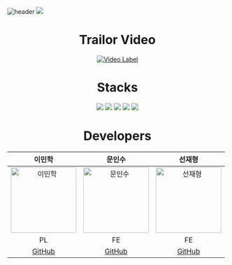 ![header](https://capsule-render.vercel.app/api?type=waving&color=auto&height=200&section=header&text=Felix&nbsp;Party!&fontSize=60)
<a href="https://hits.seeyoufarm.com"><img src="https://hits.seeyoufarm.com/api/count/incr/badge.svg?url=https%3A%2F%2Fgithub.com%2Fgjbae1212%2Fhit-counter"/></a>

<div align=center><h1>Trailor Video</h1></div>
<div align=center> 

[![Video Label](http://img.youtube.com/vi/zB1FuMMuzd8/0.jpg)](https://youtu.be/zB1FuMMuzd8)

# Stacks
<img src="https://img.shields.io/badge/Unreal Engine-000000?style=for-the-badge&logo=Unreal Engine&logoColor=white">
<img src="https://img.shields.io/badge/C++-00599C?style=for-the-badge&logo=C++&logoColor=white">
<img src="https://img.shields.io/badge/Steam-6EBE49?style=for-the-badge&logo=Steam&logoColor=white">
<img src="https://img.shields.io/badge/github-181717?style=for-the-badge&logo=github&logoColor=white">
<img src="https://img.shields.io/badge/git-F05032?style=for-the-badge&logo=git&logoColor=white">

# Developers
| 이민학 | 문인수 | 선재형 |
|:------:|:------:|:------:|
| <img src="https://github.com/user-attachments/assets/fee705f7-934c-4f29-a76f-5f95311cf833" alt="이민학" width="150"> | <img src="https://github.com/user-attachments/assets/e8964125-a282-4645-8c6c-7657f9ac9df3" alt="문인수" width="150"> | <img src="https://github.com/user-attachments/assets/ecbd9e77-a3bd-4e1d-8e5c-37de161ad0ca" alt="선재형" width="150"> |
| PL | FE | FE | FE |
| [GitHub](https://github.com/Gongdolgun) | [GitHub](https://github.com/InsuMoon2) | [GitHub](https://github.com/tjswogud) |
